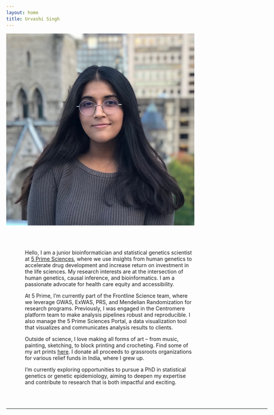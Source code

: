 ```yaml
---
layout: home
title: Urvashi Singh
---
```

<div class="container px-5">
    <div class="row">
        <div class="col-md-4" style="padding-bottom: 30px">
            <img src="/images/Headshot_Urvashi_S.jpg" class="img-fluid rounded-circle">
        </div>
        <br>
        <div class="col-md-8">
            <p style="padding-left: 50px">Hello, I am a junior bioinformatician and statistical genetics scientist at <a class="a-link" href="https://5primesciences.com/" target="_blank">5 Prime Sciences</a>, where we use insights from human genetics to accelerate drug development and increase return on investment in the life sciences. My research interests are at the intersection of human genetics, causal inference, and bioinformatics. I am a passionate advocate for health care equity and accessibility.</p>
            <p style="padding-left: 50px">At 5 Prime, I’m currently part of the Frontline Science team, where we leverage GWAS, ExWAS, PRS, and Mendelian Randomization for research programs. Previously, I was engaged in the Centromere platform team to make analysis pipelines robust and reproducible. I also manage the 5 Prime Sciences Portal, a data visualization tool that visualizes and communicates analysis results to clients.</p> 
            <p style="padding-left: 50px">Outside of science, I love making all forms of art – from music, painting, sketching, to block printing and crocheting. Find some of my art prints <a class="a-link" href="https://www.whatapaagal.com/" target="_blank">here</a>. I donate all proceeds to grassroots organizations for various relief funds in India, where I grew up.</p>
            <p style="padding-left: 50px">I’m currently exploring opportunities to pursue a PhD in statistical genetics or genetic epidemiology, aiming to deepen my expertise and contribute to research that is both impactful and exciting.
            </p>
        </div>
    </div>
</div>


<br><br>
<hr width="700px;" style="height:1px" color="#f7c854">
<!--<div class="container pt-4" style="background-color: #f7c854">-->
<!-- <div class="container px-5">
    <h5 class="page-heading">Latest</h5>
    <ul>
    <li class="text-left"> Paper under review in the <i>Journal of Clinical Tuberculosis and Other Mycobacterial Diseases</i> in 2022 </li>
    <li class="text-left"> Paper submitted to <i> Stem Cell Translational Medicine </i> in 2022 </li>  
    <li class="text-left"> Poster presented at the Till & McCulloch Meetings 2021 with TMM2021 Special Award </li>
    <li class="text-left">Advocacy article on <a class="a-link" href="https://www.thelancet.com/journals/lancet/article/PIIS0140-6736(20)32627-1/fulltext">equity, diversity, and inclusion</a> in <i>The Lancet</i> 2021</li>
    <li class="text-left"><a class="a-link" href="https://www.spotlightnsp.co.za/2021/10/21/opinion-quality-tuberculosis-care-starts-with-people/">Advocacy op-ed</a> on quality of TB care in Spotlight 2021</li>
    </ul>
    <br>
</div> -->

<br><br>